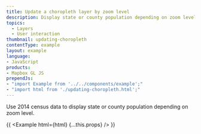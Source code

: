 ```yaml
---
title: Update a choropleth layer by zoom level
description: Display state or county population depending on zoom level.
topics:
  - Layers
  - User interaction
thumbnail: updating-choropleth
contentType: example
layout: example
language:
- JavaScript
products:
- Mapbox GL JS
prependJs:
- "import Example from '../../components/example';"
- "import html from './updating-choropleth.html';"
---
```


Use 2014 census data to display state or county population depending on zoom level.

{{ <Example html={html} {...this.props} /> }}
